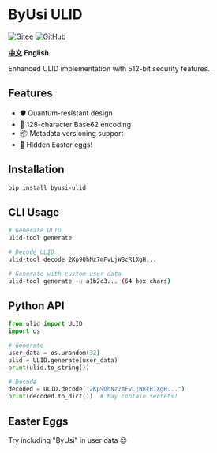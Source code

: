 # ByUsi ULID

[![Gitee](https://img.shields.io/badge/Gitee-ByUsi-red)](https://gitee.com/byusi/ulid)
[![GitHub](https://img.shields.io/badge/GitHub-ByUsi-blue)](https://github.com/ByUsiTeam/ulid)

**[中文](README_zh-cn.md)** **English**

Enhanced ULID implementation with 512-bit security features.

## Features
- 🛡️ Quantum-resistant design
- 🔢 128-character Base62 encoding
- 📦 Metadata versioning support
- 🎉 Hidden Easter eggs!

## Installation
```bash
pip install byusi-ulid
```

## CLI Usage
```bash
# Generate ULID
ulid-tool generate

# Decode ULID
ulid-tool decode 2Kp9QhNz7mFvLjW8cR1XgH...

# Generate with custom user data
ulid-tool generate -u a1b2c3... (64 hex chars)
```

## Python API
```python
from ulid import ULID
import os

# Generate
user_data = os.urandom(32)
ulid = ULID.generate(user_data)
print(ulid.to_string())

# Decode
decoded = ULID.decode("2Kp9QhNz7mFvLjW8cR1XgH...")
print(decoded.to_dict())  # May contain secrets!
```

## Easter Eggs
Try including "ByUsi" in user data 😉